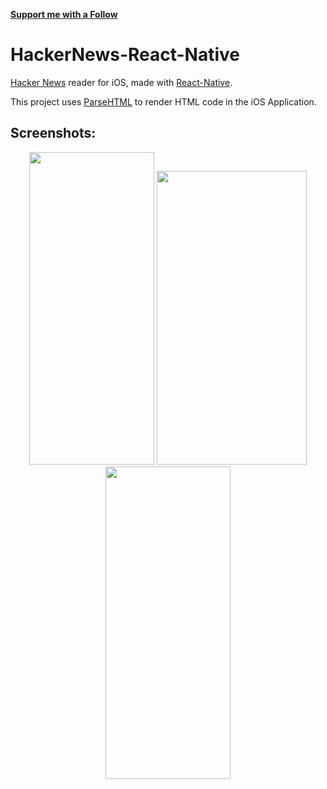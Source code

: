 [**Support me with a Follow**](https://github.com/iSimar/followers)

# HackerNews-React-Native  

[Hacker News](https://news.ycombinator.com/) reader for iOS, made with [React-Native](https://github.com/facebook/react-native).

This project uses [ParseHTML](https://github.com/iSimar/ParseHTML-React-Native) to render HTML code in the iOS Application.

## Screenshots:  
<center>
<img src="http://i.imgur.com/evZsZub.png" height="500"  width="200"/>
<img src="http://i.imgur.com/B7fp7lh.png" height="470"  width="240"/>
<img src="http://i.imgur.com/74ly7GE.png" height="500"  width="200"/>
</center>
